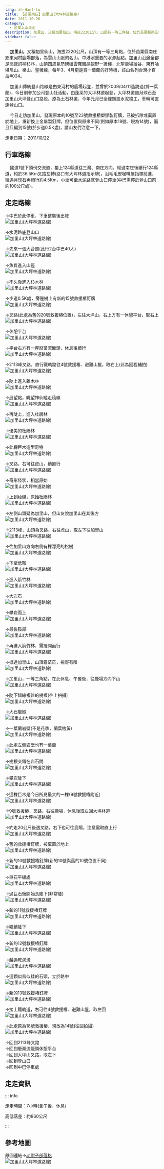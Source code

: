 ```yaml
---
lang: zh-Hant-tw
title: 【苗栗南庄】加里山(大坪林道路線)
date: 2011-10-26
category: 
  - 苗栗上山走走
description: 加里山，又稱加里仙山，海拔2220公尺，山頂有一等三角點，位於苗栗縣南庄鄉東河村鹿場部落，為雪山山脈的名山，中港溪重要的水源起點，加里山沿途全都是高聳的柳杉林，山頂四周氣勢磅礡雲霧飄邈視野一級棒，北望鹿場縱谷，東有哈堪尼山、樂山、聖稜線，每年3、4月更是賞一葉蘭的好時機，該山名列台灣小百岳#034。
sidebar: false
---
```


    **加里山**，又稱加里仙山，海拔2220公尺，山頂有一等三角點，位於苗栗縣南庄鄉東河村鹿場部落，為雪山山脈的名山，中港溪重要的水源起點，加里山沿途全都是高聳的柳杉林，山頂四周氣勢磅礡雲霧飄邈視野一級棒，北望鹿場縱谷，東有哈堪尼山、樂山、聖稜線，每年3、4月更是賞一葉蘭的好時機，該山名列台灣小百岳#034。  

<!-- more -->

    加里山傳統登山路線是由東河村的鹿場起登，並曾於2009/04/11造訪過(賞一葉蘭)，今日則參加公司登山社活動，由蓬萊的大坪林道起登，大坪林道自月球石至加里山大坪登山口路段，原為土石林道，今年元月已全線鋪設水泥竣工，車輛可直達登山口。

    今日走訪加里山，發現原本的10號至23號救援樁塑膠製釘牌，已被拆除或棄置於地上，重新換上金屬製釘牌，但位置與原來不同(例如原本18號、現為14號)，而且只編到15號(於步道0.5K處)，請山友們注意一下。

走走日期： 2011/10/22

## 行車路線
    國道1號下頭份交流道，接上124縣道往三灣、南庄方向，經過南庄後續行124縣道，約於36.5Km叉路左轉(路口有大坪林道指示牌)，沿毛毛安咖啡屋指標前進，經過月球石再續行約4.5Km，小車可至水泥路底登山口停車(中巴需停於登山口前約100公尺處)。

## 走走路線
→中巴於此停車，下車整裝後出發  
![加里山(大坪林道路線)](https://1013399.github.io/image-4/232/200841844_l.jpg)

→水泥路底登山口  
![加里山(大坪林道路線)](https://1013399.github.io/image-4/232/200841856_l.jpg)

→先來一張大合照(此行2台中巴40人)  
![加里山(大坪林道路線)](https://1013399.github.io/image-4/232/200841861_l.jpg)

→魚貫進入山徑  
![加里山(大坪林道路線)](https://1013399.github.io/image-4/232/200841863_l.jpg)

→不久後進入杉木林  
![加里山(大坪林道路線)](https://1013399.github.io/image-4/232/200841869_l.jpg)

→步道0.5K處，旁邊樹上有新的15號救援樁釘牌  
![加里山(大坪林道路線)](https://1013399.github.io/image-4/232/200841870_l.jpg)

→叉路(此處為舊的20號救援樁位置)，左往大坪山，右上方有一休憩平台，取右上  
![加里山(大坪林道路線)](https://1013399.github.io/image-4/232/200841874_l.jpg)

→休憩平台  
![加里山(大坪林道路線)](https://1013399.github.io/image-4/232/200841885_l.jpg)

→平台右方有一座廢棄流籠頭，休息後續行  
![加里山(大坪林道路線)](https://1013399.github.io/image-4/232/200841882_l.jpg)

→2113峰叉路，直行鐵軌路往4號救援樁、避難山屋，取右上(此為回程補拍)  
![加里山(大坪林道路線)](https://1013399.github.io/image-4/232/200842039_l.jpg)

→陡上進入雜木林  
![加里山(大坪林道路線)](https://1013399.github.io/image-4/232/200841889_l.jpg)

→展望點，眺望神仙縱走稜線  
![加里山(大坪林道路線)](https://1013399.github.io/image-4/232/200841894_l.jpg)

→再陡上，進入杜鵑林  
![加里山(大坪林道路線)](https://1013399.github.io/image-4/232/200841901_l.jpg)

→優美的杜鵑林  
![加里山(大坪林道路線)](https://1013399.github.io/image-4/232/200841906_l.jpg)

→此棵巨木造型奇特  
![加里山(大坪林道路線)](https://1013399.github.io/image-4/232/200841910_l.jpg)

→叉路，右可往虎山，續直行  
![加里山(大坪林道路線)](https://1013399.github.io/image-4/232/200841911_l.jpg)

→奇形怪狀，相當原始  
![加里山(大坪林道路線)](https://1013399.github.io/image-4/232/200841914_l.jpg)

→上到稜線，原始杜鵑林  
![加里山(大坪林道路線)](https://1013399.github.io/image-4/232/200841917_l.jpg)

→左側山頭疑為加里山，但山友說加里山在其後方  
![加里山(大坪林道路線)](https://1013399.github.io/image-4/232/200841919_l.jpg)

→2113峰，山頂為叉路，右往虎山，取左下往加里山  
![加里山(大坪林道路線)](https://1013399.github.io/image-4/232/200841924_l.jpg)

→往加里山方向右側有棵漂亮的松樹  
![加里山(大坪林道路線)](https://1013399.github.io/image-4/232/200841927_l.jpg)

→下至低鞍  
![加里山(大坪林道路線)](https://1013399.github.io/image-4/232/200841932_l.jpg)

→進入箭竹林  
![加里山(大坪林道路線)](https://1013399.github.io/image-4/232/200841940_l.jpg)

→大岩石  
![加里山(大坪林道路線)](https://1013399.github.io/image-4/232/200841943_l.jpg)

→攀岩而上  
![加里山(大坪林道路線)](https://1013399.github.io/image-4/232/200841945_l.jpg)

→最後鞍部  
![加里山(大坪林道路線)](https://1013399.github.io/image-4/232/200841951_l.jpg)

→再進入箭竹林，需撥開而行  
![加里山(大坪林道路線)](https://1013399.github.io/image-4/232/200841955_l.jpg)

→抵達加里山，山頂霧茫茫，視野有限  
![加里山(大坪林道路線)](https://1013399.github.io/image-4/232/200841960_l.jpg)

→加里山，一等三角點，在此休息、午餐後，往鹿場方向下山  
![加里山(大坪林道路線)](https://1013399.github.io/image-4/232/200841961_l.jpg)

→陡下錯綜複雜的樹根(往上拍攝)  
![加里山(大坪林道路線)](https://1013399.github.io/image-4/232/200841965_l.jpg)

→大石岩縫  
![加里山(大坪林道路線)](https://1013399.github.io/image-4/232/200841970_l.jpg)

→一葉蘭岩壁(不是花季，蘭葉枯黃)  
![加里山(大坪林道路線)](https://1013399.github.io/image-4/232/200841975_l.jpg)

→此處左側岩壁也有一葉蘭  
![加里山(大坪林道路線)](https://1013399.github.io/image-4/232/200841980_l.jpg)

→樹根交錯在岩石間  
![加里山(大坪林道路線)](https://1013399.github.io/image-4/232/200841983_l.jpg)

→攀岩陡下  
![加里山(大坪林道路線)](https://1013399.github.io/image-4/232/200841984_l.jpg)

→這棵巨木是今日所見最大的一棵(9號救援樁附近)  
![加里山(大坪林道路線)](https://1013399.github.io/image-4/232/200841986_l.jpg)

→9號救援樁，叉路，右往鹿場，休息後取左回大坪林道  
![加里山(大坪林道路線)](https://1013399.github.io/image-4/232/200841988_l.jpg)

→約走20公尺後遇叉路，右下也可往鹿場，注意需取直上行  
![加里山(大坪林道路線)](https://1013399.github.io/image-4/232/200841991_l.jpg)

→舊的救援樁釘牌，被棄置於地上  
![加里山(大坪林道路線)](https://1013399.github.io/image-4/232/200841992_l.jpg)

→新的10號救援樁釘牌(新的10號與舊的10號位置不同)  
![加里山(大坪林道路線)](https://1013399.github.io/image-4/232/200841997_l.jpg)

→巨石平緩處  
![加里山(大坪林道路線)](https://1013399.github.io/image-4/232/200841999_l.jpg)

→過巨石後開始長陡下(非常陡)  
![加里山(大坪林道路線)](https://1013399.github.io/image-4/232/200842004_l.jpg)

→新的11號救援樁釘牌  
![加里山(大坪林道路線)](https://1013399.github.io/image-4/232/200842005_l.jpg)

→繼續陡下  
![加里山(大坪林道路線)](https://1013399.github.io/image-4/232/200842007_l.jpg)

→新的12號救援樁釘牌  
![加里山(大坪林道路線)](https://1013399.github.io/image-4/232/200842011_l.jpg)

→越過乾溪溝  
![加里山(大坪林道路線)](https://1013399.github.io/image-4/232/200842020_l.jpg)

→這顆似鳥似蛙的石頭，立於路中  
![加里山(大坪林道路線)](https://1013399.github.io/image-4/232/200842027_l.jpg)

→新的13號救援樁釘牌  
![加里山(大坪林道路線)](https://1013399.github.io/image-4/232/200842031_l.jpg)

→接上鐵軌道，右可往4號救援樁、避難山屋，取左回  
![加里山(大坪林道路線)](https://1013399.github.io/image-4/232/200842033_l.jpg)

→此處原為18號救援樁、現改為14號(往回拍攝)  
![加里山(大坪林道路線)](https://1013399.github.io/image-4/232/200842035_l.jpg)

→回到2113峰叉路  
→回到廢棄流籠頭休憩平台  
→回到大坪山叉路，取左下  
→回到登山口  
→回到中巴停車處

## 走走資訊

::: info

走走時間：7小時(含午餐、休息)

高低落差：約860公尺

:::

## 參考地圖
原圖連結→[老尉子部落格](http://blog.xuite.net/laoweiz/blog/44135129)  
![加里山(大坪林道路線)](https://1013399.github.io/image-4/232/200846123_l.jpg)